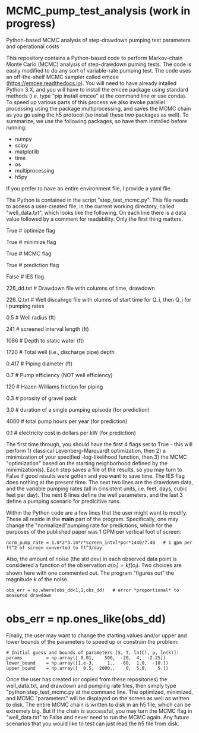 # MCMC_pump_test_analysis (work in progress)
Python-based MCMC analysis of step-drawdown pumping test parameters and operational costs

This repository contains a Python-based code to perform Markov-chain Monte Carlo (MCMC) analysis of step-drawdown puming tests.  The code is easily modified to do any sort of variable-rate pumping test.  The code uses an off-the-shelf MCMC sampler called emcee  (https://emcee.readthedocs.io). You will need to have already intalled Python 3.X, and you will have to install the emcee package using standard methods (i.e. type "pip install emcee" at the command line or use conda).  To speed up various parts of this process we also invoke parallel processing using the package multiprocessing, and saves the MCMC chain as you go using the h5 protocol (so install these two packages as well). To summarize, we use the following packages, so have them installed before running:
- numpy
- scipy
- matplotlib
- time
- os
- multiprocessing
- h5py

If you prefer to have an entire environment file, I provide a yaml file.

The Python is contained in the script "step_test_mcmc.py".  This file needs to access a user-created file, in the current working directory, called "well_data.txt", which looks like the following.  On each line there is a data value followed by a comment for readability. Only the first thing matters.

True        # optimize flag

True        # minimize flag

True        # MCMC flag

True        # prediction flag

False        # IES flag

226_dd.txt  # Drawdown file with columns of time, drawdown

226_Q.txt   # Well discahrge file with olumns of start time for Q_i, then Q_i for i pumping rates

0.5         # Well radius (ft)

241         # screened interval length (ft)

1086        # Depth to static water (ft)

1720        # Total well (i.e., discharge pipe) depth 

0.417       # Piping diameter (ft)

0.7         # Pump efficiency (NOT well efficiency) 

120         # Hazen-Williams friction for piping

0.3         # porosity of gravel pack

3.0         # duration of a single pumping episode (for prediction)

4000        # total pump hours per year (for prediction)

0.1         # electricity cost in dollars per kW (for prediction)


The first time through, you should have the first 4 flags set to True - this will perform 1) classical Levenberg-Marquardt optimization, then 2) a minimization of your specified -log-likelihood function, then 3) the MCMC "optimization" based on the starting neighborhood defined by the minimization(s). Each step saves a file of the results, so you may turn to False if good results were gotten and you want to save time. The IES flag does nothing at the present time.
The next two lines are the drawdown data, and the variable pumping rates (all in cinsistent units, i.e. feet, days, cubic feet per day).  The next 8 lines define the well parameters, and the last 3 define a pumping scenario for predicitive runs.

Within the Python code are a few lines that the user might want to modify.  These all reside in the __main__ part of the program.  Specifically, one may change the "normalized"pumping rate for predictions, which for the purposes of the published paper was 1 GPM per vertical foot of screen:

    norm_pump_rate = 1.0*2*3.14*r*screen_intvl*por*1440/7.48   # 1 gpm per ft^2 of screen converted to ft^3/day

Also, the amount of noise (the std dev) in each observed data point is considered a function of the observation $\sigma(o_i) = k f(o_i)$.  Two choices are shown here with one commented out.  The program "figures out" the magnitude k of the noise.

    obs_err = np.where(obs_dd<1,1,obs_dd)   # error *proportional* to measured drawdown  
#    obs_err = np.ones_like(obs_dd)

Finally, the user may want to change the starting values and/or upper and lower bounds of the parameters to speed up or constrain the problem:

    # Initial guess and bounds of parameters [S, T, ln(C), p, ln(k)]:
    params         = np.array([ 0.01,    500,  -20,  4,  -2.25]) 
    lower_bound    = np.array([1.e-3,     1.,  -60,  1.0,  -10.])
    upper_bound    = np.array([  0.5,  2000.,    0,  5.0,    5.])

Once the user has created (or copied from these repositories) the well_data.txt, and drawdown and pumping rate files, then simply type "python step_test_mcmc.py at the command line.  The optimized, minimized, and MCMC "parameters" will be displayed on the screen as well as written to disk.  The entire MCMC chain is written to disk in an h5 file, which can be extremely big.  But if the chain is successful, you may turn the MCMC flag in "well_data.txt" to False and never need to run the MCMC again.  Any future scenarios that you would like to test can just read the h5 file from disk.  
